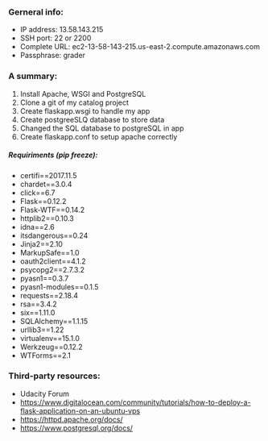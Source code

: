 ### Gerneral info:

* IP address: 13.58.143.215
* SSH port: 22 or 2200
* Complete URL: ec2-13-58-143-215.us-east-2.compute.amazonaws.com
* Passphrase: grader

### A summary:

1. Install Apache, WSGI and PostgreSQL
2. Clone a git of my catalog project
3. Create flaskapp.wsgi to handle my app
4. Create postgreeSLQ database to store data
5. Changed the SQL database to postgreSQL in app
4. Create flaskapp.conf to setup apache correctly

##### Requiriments (pip freeze):
* certifi==2017.11.5
* chardet==3.0.4
* click==6.7
* Flask==0.12.2
* Flask-WTF==0.14.2
* httplib2==0.10.3
* idna==2.6
* itsdangerous==0.24
* Jinja2==2.10
* MarkupSafe==1.0
* oauth2client==4.1.2
* psycopg2==2.7.3.2
* pyasn1==0.3.7
* pyasn1-modules==0.1.5
* requests==2.18.4
* rsa==3.4.2
* six==1.11.0
* SQLAlchemy==1.1.15
* urllib3==1.22
* virtualenv==15.1.0
* Werkzeug==0.12.2
* WTForms==2.1

### Third-party resources:

* Udacity Forum
* https://www.digitalocean.com/community/tutorials/how-to-deploy-a-flask-application-on-an-ubuntu-vps
* https://httpd.apache.org/docs/
* https://www.postgresql.org/docs/

